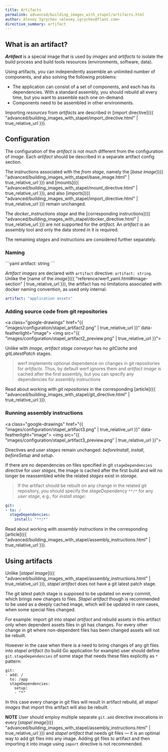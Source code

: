 ```yaml
---
title: Artifacts
permalink: advanced/building_images_with_stapel/artifacts.html
author: Alexey Igrychev <alexey.igrychev@flant.com>
directive_summary: artifact
---
```


## What is an artifact?

***Artifact*** is a special image that is used by _images_ and _artifacts_ to isolate the build process and build tools resources (environments, software, data).

Using artifacts, you can independently assemble an unlimited number of components, and also solving the following problems:

- The application can consist of a set of components, and each has its dependencies. With a standard assembly, you should rebuild all every time, but you want to assemble each one on-demand.
- Components need to be assembled in other environments.

Importing _resources_ from _artifacts_ are described in [import directive]({{ "advanced/building_images_with_stapel/import_directive.html" | true_relative_url }}).

## Configuration

The configuration of the _artifact_ is not much different from the configuration of _image_. Each _artifact_ should be described in a separate artifact config section.

The instructions associated with the _from stage_, namely the [_base image_]({{ "advanced/building_images_with_stapel/base_image.html" | true_relative_url }}) and [mounts]({{ "advanced/building_images_with_stapel/mount_directive.html" | true_relative_url }}), and also [imports]({{ "advanced/building_images_with_stapel/import_directive.html" | true_relative_url }}) remain unchanged.

The _docker_instructions stage_ and the [corresponding instructions]({{ "advanced/building_images_with_stapel/docker_directive.html" | true_relative_url }}) are not supported for the _artifact_. An _artifact_ is an assembly tool and only the data stored in it is required.

The remaining _stages_ and instructions are considered further separately.

### Naming

<div class="summary" markdown="1">
```yaml
artifact: string
```
</div>

_Artifact images_ are declared with `artifact` directive: `artifact: string`. Unlike the [name of the _image_]({{ "reference/werf_yaml.html#image-section" | true_relative_url }}), the artifact has no limitations associated with docker naming convention, as used only internal.

```yaml
artifact: "application assets"
```

### Adding source code from git repositories

<div class="summary">

<a class="google-drawings" href="{{ "images/configuration/stapel_artifact2.png" | true_relative_url }}" data-featherlight="image">
  <img src="{{ "images/configuration/stapel_artifact2_preview.png" | true_relative_url }}">
</a>

</div>

Unlike with _image_, _artifact stage conveyor_ has no _gitCache_ and _gitLatestPatch_ stages.

> werf implements optional dependence on changes in git repositories for _artifacts_. Thus, by default werf ignores them and _artifact image_ is cached after the first assembly, but you can specify any dependencies for assembly instructions

Read about working with _git repositories_ in the corresponding [article]({{ "advanced/building_images_with_stapel/git_directive.html" | true_relative_url }}).

### Running assembly instructions

<div class="summary">

<a class="google-drawings" href="{{ "images/configuration/stapel_artifact3.png" | true_relative_url }}" data-featherlight="image">
  <img src="{{ "images/configuration/stapel_artifact3_preview.png" | true_relative_url }}">
</a>

</div>

Directives and _user stages_ remain unchanged: _beforeInstall_, _install_, _beforeSetup_ and _setup_.

If there are no dependencies on files specified in git `stageDependencies` directive for _user stages_, the image is cached after the first build and will no longer be reassembled while the related _stages_ exist in _storage_.

> If the artifact should be rebuilt on any change in the related git repository, you should specify the _stageDependency_ `**/*` for any _user stage_, e.g., for _install stage_:
```yaml
git:
- to: /
  stageDependencies:
    install: "**/*"
```

Read about working with _assembly instructions_ in the corresponding [article]({{ "advanced/building_images_with_stapel/assembly_instructions.html" | true_relative_url }}).

## Using artifacts

Unlike [*stapel image*]({{ "advanced/building_images_with_stapel/assembly_instructions.html" | true_relative_url }}), *stapel artifact* does not have a git latest patch stage.

The git latest patch stage is supposed to be updated on every commit, which brings new changes to files. *Stapel artifact* though is recommended to be used as a deeply cached image, which will be updated in rare cases, when some special files changed.

For example: import git into *stapel artifact* and rebuild assets in this artifact only when dependent assets files in git has changes. For every other change in git where non-dependent files has been changed assets will not be rebuilt.

However in the case when there is a need to bring changes of any git files into *stapel artifact* (to build Go application for example) user should define `git.stageDependencies` of some stage that needs these files explicitly as `*` pattern:

```
git:
- add: /
  to: /app
  stageDependencies:
    setup:
    - "*"
```

In this case every change in git files will result in artifact rebuild, all *stapel images* that import this artifact will also be rebuilt.

**NOTE** User should employ multiple separate `git.add` directive invocations in every [*stapel image*]({{ "advanced/building_images_with_stapel/assembly_instructions.html" | true_relative_url }}) and *stapel artifact* that needs git files — it is an optimal way to add git files into any image. Adding git files to artifact and then importing it into image using `import` directive is not recommended.
